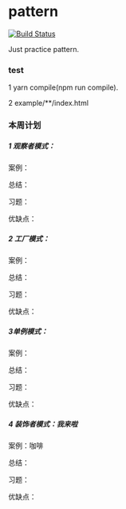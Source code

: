 # pattern
[![Build Status](https://travis-ci.org/DoctorChenGuang/pattern.svg?branch=master)](https://travis-ci.org/DoctorChenGuang/pattern)

Just practice pattern.


### test
1 yarn compile(npm run compile).

2 example/**/index.html

### 本周计划
##### 1 观察者模式：
  案例：

  总结：

  习题：

  优缺点：

##### 2 工厂模式：
  案例：

  总结：

  习题：

  优缺点：
##### 3单例模式：
  案例：

  总结：

  习题：

  优缺点：
##### 4 装饰者模式：我来啦

  案例：咖啡

  总结：

  习题：

  优缺点：

